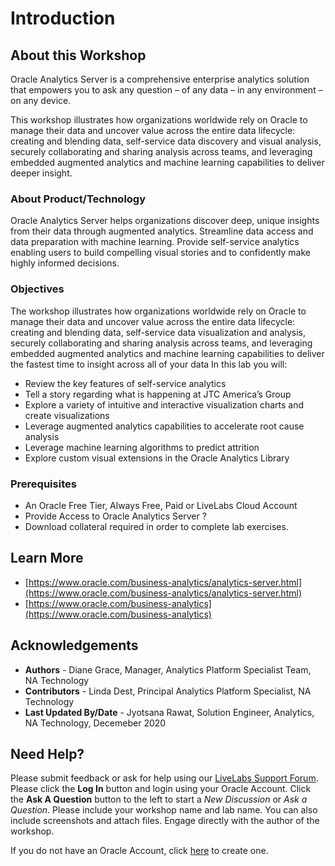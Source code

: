 # Introduction

## About this Workshop

Oracle Analytics Server is a comprehensive enterprise analytics solution that empowers you to ask any question – of any data – in any environment – on any device.

This workshop illustrates how organizations worldwide rely on Oracle to manage their data and uncover value across the entire data lifecycle: creating and blending data, self-service data discovery and visual analysis, securely collaborating and sharing analysis across teams, and leveraging embedded augmented analytics and machine learning capabilities to deliver deeper insight.


### About Product/Technology
Oracle Analytics Server helps organizations discover deep, unique insights from their data through augmented analytics.  Streamline data access and data preparation with machine learning. Provide self-service analytics enabling users to build compelling visual stories and to confidently make highly informed decisions.

  [](youtube:Dk9vLite0MA)

### Objectives

The workshop illustrates how organizations worldwide rely on Oracle to manage their data and uncover value across the entire data lifecycle: creating and blending data, self-service data visualization and analysis, securely collaborating and sharing analysis across teams, and leveraging embedded augmented analytics and machine learning capabilities to deliver the fastest time to insight across all of your data
In this lab you will:
  -	Review the key features of self-service analytics
  -	Tell a story regarding what is happening at JTC America’s Group
  -	Explore a variety of intuitive and interactive visualization charts and create visualizations
  -	Leverage augmented analytics capabilities to accelerate root cause analysis
  -	Leverage machine learning algorithms to predict attrition
  -	Explore custom visual extensions in the Oracle Analytics Library


### Prerequisites

 -	An Oracle Free Tier, Always Free, Paid or LiveLabs Cloud Account
 -	Provide Access to Oracle Analytics Server ? 
 -	Download collateral required in order to complete lab exercises.


## Learn More

* [https://www.oracle.com/business-analytics/analytics-server.html](https://www.oracle.com/business-analytics/analytics-server.html)
* [https://www.oracle.com/business-analytics](https://www.oracle.com/business-analytics)

## Acknowledgements
* **Authors** - Diane Grace, Manager, Analytics Platform Specialist Team, NA Technology
* **Contributors** - Linda Dest, Principal Analytics Platform Specialist, NA Technology 
* **Last Updated By/Date** - Jyotsana Rawat, Solution Engineer, Analytics, NA Technology, Decemeber 2020

## Need Help?
Please submit feedback or ask for help using our [LiveLabs Support Forum](https://community.oracle.com/tech/developers/categories/livelabsdiscussions). Please click the **Log In** button and login using your Oracle Account. Click the **Ask A Question** button to the left to start a *New Discussion* or *Ask a Question*.  Please include your workshop name and lab name.  You can also include screenshots and attach files.  Engage directly with the author of the workshop.

If you do not have an Oracle Account, click [here](https://profile.oracle.com/myprofile/account/create-account.jspx) to create one.
